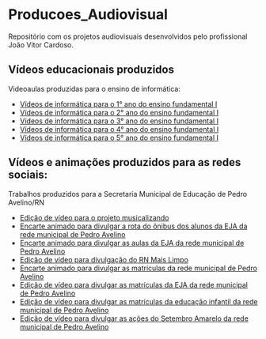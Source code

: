 # Producoes_Audiovisual
Repositório com os projetos audiovisuais desenvolvidos pelo profissional João Vitor Cardoso.

<h2>Vídeos educacionais produzidos</h2>
<span>Videoaulas produzidas para o ensino de informática:</span>
<ul>
  <li><a href="https://www.youtube.com/playlist?list=PL0b4GTI3MCc-zgD1nTf6fQb9uThS6b-tj">Vídeos de informática para o 1° ano do ensino fundamental I</a></li>
  <li><a href="https://www.youtube.com/playlist?list=PL0b4GTI3MCc9n2HN9465pHQMpS7nWvz2B">Vídeos de informática para o 2° ano do ensino fundamental I</a></li>
  <li><a href="https://www.youtube.com/playlist?list=PL0b4GTI3MCc_3gQ9tGb_RklQbfQ4g_vE">Vídeos de informática para o 3° ano do ensino fundamental I</a></li>
  <li><a href="https://www.youtube.com/playlist?list=PL0b4GTI3MCc8efdoWFycqpqx5cym27ou3">Vídeos de informática para o 4° ano do ensino fundamental I</a></li>
  <li><a href="https://www.youtube.com/playlist?list=PL0b4GTI3MCc85ORYEylDDkfUx0Eb_tt99">Vídeos de informática para o 5° ano do ensino fundamental I</a></li>
</ul>

<h2>Vídeos e animações produzidos para as redes sociais:</h2>
<span>Trabalhos produzidos para a Secretaria Municipal de Educação de Pedro Avelino/RN</span>
<ul>
  <li><a href="https://www.instagram.com/p/CsTm_L0s17R/">Edição de vídeo para o projeto musicalizando</a></li>
  <li><a href="https://www.instagram.com/p/CpdQe_pjQ1u/">Encarte animado para divulgar a rota do ônibus dos alunos da EJA da rede municipal de Pedro Avelino</a></li>
  <li><a href="https://www.instagram.com/p/CpLeps0Di1C/">Encarte animado para divulgar as aulas da EJA da rede municipal de Pedro Avelino</a></li>
  <li><a href="https://www.instagram.com/p/CoFu7uhDviI/">Edição de vídeo para divulgação do RN Mais Limpo</a></li>
  <li><a href="https://www.instagram.com/p/CnxWGkBhHkj/">Encarte animado para divulgar as matrículas da rede municipal de Pedro Avelino</a></li>
   <li><a href="https://www.instagram.com/p/CnRwhFYBfxL/">Edição de vídeo para divulgar as matrículas da EJA da rede municipal de Pedro Avelino</a></li>
   <li><a href="https://www.instagram.com/p/CnMwGfxhGhd/">Edição de vídeo para divulgar as matrículas da educação infantil da rede municipal de Pedro Avelino</a></li>
  <li><a href="https://www.instagram.com/p/Ciu5yWij3yg/">Edição de vídeo para divulgar as ações do Setembro Amarelo da rede municipal de Pedro Avelino</a></li>
</ul>







